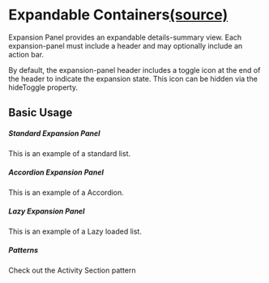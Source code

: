 Expandable Containers[(source)](https://github.com/bullhorn/novo-elements/blob/master/projects/elements/components/expansion)
=============================================================================================================

Expansion Panel provides an expandable details\-summary view. Each expansion\-panel must include a header and may optionally include an action bar.

By default, the expansion\-panel header includes a toggle icon at the end of the header to indicate the expansion state. This icon can be hidden via the hideToggle property.

Basic Usage
-----------

##### Standard Expansion Panel

This is an example of a standard list.

<code-example example="basic-expansion"></code-example>

##### Accordion Expansion Panel

This is an example of a Accordion.

<code-example example="accordion"></code-example>


##### Lazy Expansion Panel

This is an example of a Lazy loaded list.

<code-example example="lazy-expansion"></code-example>

##### Patterns

Check out the <a routerLink="/patterns">Activity Section</a> pattern 